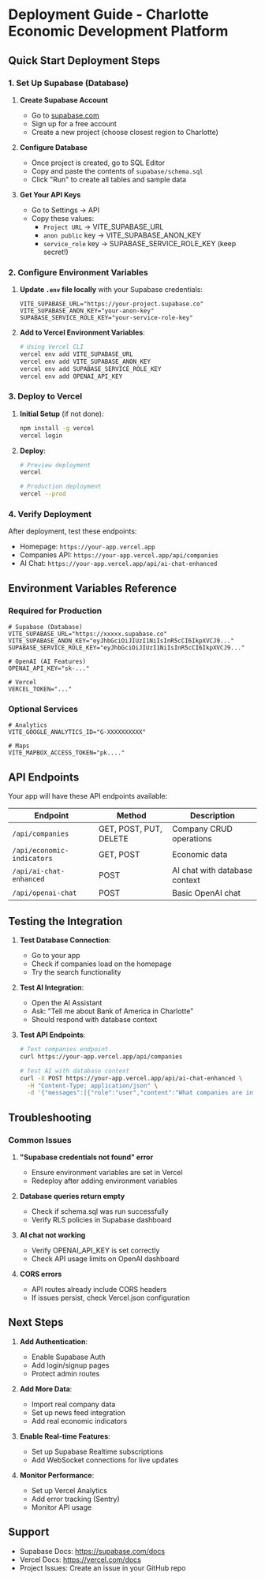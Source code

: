 # Deployment Guide - Charlotte Economic Development Platform

## Quick Start Deployment Steps

### 1. Set Up Supabase (Database)

1. **Create Supabase Account**
   - Go to [supabase.com](https://supabase.com)
   - Sign up for a free account
   - Create a new project (choose closest region to Charlotte)

2. **Configure Database**
   - Once project is created, go to SQL Editor
   - Copy and paste the contents of `supabase/schema.sql`
   - Click "Run" to create all tables and sample data

3. **Get Your API Keys**
   - Go to Settings → API
   - Copy these values:
     - `Project URL` → VITE_SUPABASE_URL
     - `anon public` key → VITE_SUPABASE_ANON_KEY
     - `service_role` key → SUPABASE_SERVICE_ROLE_KEY (keep secret!)

### 2. Configure Environment Variables

1. **Update `.env` file locally** with your Supabase credentials:

   ```env
   VITE_SUPABASE_URL="https://your-project.supabase.co"
   VITE_SUPABASE_ANON_KEY="your-anon-key"
   SUPABASE_SERVICE_ROLE_KEY="your-service-role-key"
   ```

2. **Add to Vercel Environment Variables**:
   ```bash
   # Using Vercel CLI
   vercel env add VITE_SUPABASE_URL
   vercel env add VITE_SUPABASE_ANON_KEY
   vercel env add SUPABASE_SERVICE_ROLE_KEY
   vercel env add OPENAI_API_KEY
   ```

### 3. Deploy to Vercel

1. **Initial Setup** (if not done):

   ```bash
   npm install -g vercel
   vercel login
   ```

2. **Deploy**:

   ```bash
   # Preview deployment
   vercel

   # Production deployment
   vercel --prod
   ```

### 4. Verify Deployment

After deployment, test these endpoints:

- Homepage: `https://your-app.vercel.app`
- Companies API: `https://your-app.vercel.app/api/companies`
- AI Chat: `https://your-app.vercel.app/api/ai-chat-enhanced`

## Environment Variables Reference

### Required for Production

```env
# Supabase (Database)
VITE_SUPABASE_URL="https://xxxxx.supabase.co"
VITE_SUPABASE_ANON_KEY="eyJhbGciOiJIUzI1NiIsInR5cCI6IkpXVCJ9..."
SUPABASE_SERVICE_ROLE_KEY="eyJhbGciOiJIUzI1NiIsInR5cCI6IkpXVCJ9..."

# OpenAI (AI Features)
OPENAI_API_KEY="sk-..."

# Vercel
VERCEL_TOKEN="..."
```

### Optional Services

```env
# Analytics
VITE_GOOGLE_ANALYTICS_ID="G-XXXXXXXXXX"

# Maps
VITE_MAPBOX_ACCESS_TOKEN="pk...."
```

## API Endpoints

Your app will have these API endpoints available:

| Endpoint                   | Method                 | Description                   |
| -------------------------- | ---------------------- | ----------------------------- |
| `/api/companies`           | GET, POST, PUT, DELETE | Company CRUD operations       |
| `/api/economic-indicators` | GET, POST              | Economic data                 |
| `/api/ai-chat-enhanced`    | POST                   | AI chat with database context |
| `/api/openai-chat`         | POST                   | Basic OpenAI chat             |

## Testing the Integration

1. **Test Database Connection**:
   - Go to your app
   - Check if companies load on the homepage
   - Try the search functionality

2. **Test AI Integration**:
   - Open the AI Assistant
   - Ask: "Tell me about Bank of America in Charlotte"
   - Should respond with database context

3. **Test API Endpoints**:

   ```bash
   # Test companies endpoint
   curl https://your-app.vercel.app/api/companies

   # Test AI with database context
   curl -X POST https://your-app.vercel.app/api/ai-chat-enhanced \
     -H "Content-Type: application/json" \
     -d '{"messages":[{"role":"user","content":"What companies are in Charlotte?"}]}'
   ```

## Troubleshooting

### Common Issues

1. **"Supabase credentials not found" error**
   - Ensure environment variables are set in Vercel
   - Redeploy after adding environment variables

2. **Database queries return empty**
   - Check if schema.sql was run successfully
   - Verify RLS policies in Supabase dashboard

3. **AI chat not working**
   - Verify OPENAI_API_KEY is set correctly
   - Check API usage limits on OpenAI dashboard

4. **CORS errors**
   - API routes already include CORS headers
   - If issues persist, check Vercel.json configuration

## Next Steps

1. **Add Authentication**:
   - Enable Supabase Auth
   - Add login/signup pages
   - Protect admin routes

2. **Add More Data**:
   - Import real company data
   - Set up news feed integration
   - Add real economic indicators

3. **Enable Real-time Features**:
   - Set up Supabase Realtime subscriptions
   - Add WebSocket connections for live updates

4. **Monitor Performance**:
   - Set up Vercel Analytics
   - Add error tracking (Sentry)
   - Monitor API usage

## Support

- Supabase Docs: https://supabase.com/docs
- Vercel Docs: https://vercel.com/docs
- Project Issues: Create an issue in your GitHub repo
